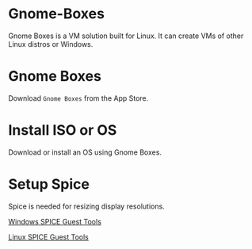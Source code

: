 # Gnome-Boxes
Gnome Boxes is a VM solution built for Linux.  It can create VMs of other Linux distros or Windows.

# Gnome Boxes
Download `Gnome Boxes` from the App Store.

# Install ISO or OS
Download or install an OS using Gnome Boxes.

# Setup Spice
Spice is needed for resizing display resolutions.

[Windows SPICE Guest Tools](https://www.spice-space.org/download/windows/spice-guest-tools/spice-guest-tools-latest.exe)

[Linux SPICE Guest Tools](https://www.spice-space.org/download/releases/spice-vdagent-0.22.0.tar.bz2)
